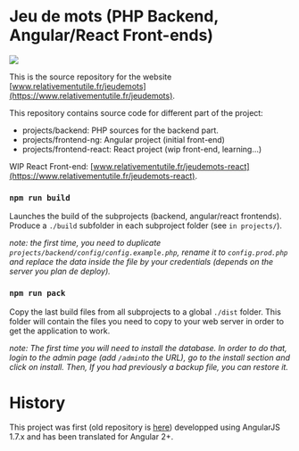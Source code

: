 
# Jeu de mots (PHP Backend, Angular/React Front-ends)

<a href="https://github.com/berdal84/jeudemots-ng/actions?query=workflow Node.js CI" title="ng build">
<img src="https://github.com/berdal84/jeudemots-ng/workflows/Node.js CI/badge.svg" />
</a>

This is the source repository for the website [www.relativementutile.fr/jeudemots](https://www.relativementutile.fr/jeudemots).

This repository contains source code for different part of the project:
- projects/backend: PHP sources for the backend part.
- projects/frontend-ng: Angular project (initial front-end)
- projects/frontend-react: React project (wip front-end, learning...)

WIP React Front-end: [www.relativementutile.fr/jeudemots-react](https://www.relativementutile.fr/jeudemots-react).

### `npm run build`

Launches the build of the subprojects (backend, angular/react frontends). Produce a `./build` subfolder in each subproject folder (see `in projects/`).

*note: the first time, you need to duplicate `projects/backend/config/config.example.php`, rename it to `config.prod.php` and replace the data inside the file by your credentials (depends on the server you plan de deploy).*

### `npm run pack`

Copy the last build files from all subprojects to a global `./dist` folder. This folder will contain the files you need to copy to your web server in order to get the application to work.

*note: The first time you will need to install the database. In order to do that, login to the admin page (add `/admin`to the URL), go to the install section and click on install. Then, If you had previously a backup file, you can restore it.*

# History
This project was first (old repository is [here](https://www.github.com/berdal84/jeudemots)) developped using AngularJS 1.7.x and has been translated for Angular 2+.

